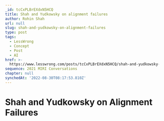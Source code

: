 ```yaml
---
_id: tcCxPLBrEXdxN5HCQ
title: Shah and Yudkowsky on alignment failures
author: Rohin Shah
url: null
slug: shah-and-yudkowsky-on-alignment-failures
type: post
tags:
  - LessWrong
  - Concept
  - Post
  - AI
href: >-
  https://www.lesswrong.com/posts/tcCxPLBrEXdxN5HCQ/shah-and-yudkowsky-on-alignment-failures
sequence: 2021 MIRI Conversations
chapter: null
synchedAt: '2022-08-30T08:17:53.810Z'
---
```


# Shah and Yudkowsky on Alignment Failures
